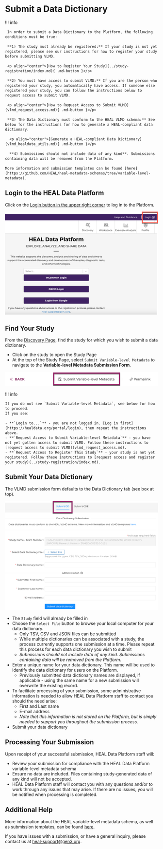 # Submit a Data Dictionary

!!! info 

     In order to submit a Data Dictionary to the Platform, the following conditions must be true:
     
     **1) The study must already be registered:** If your study is not yet registered, please see our instructions for how to register your study before submitting VLMD. 
     
     <p align="center">[How to Register Your Study](../study-registration/index.md){ .md-button }</p>

     **2) You must have access to submit VLMD:** If you are the person who registered your study, you automatically have access. If someone else registered your study, you can follow the instructions below to request access to submit VLMD. 

     <p align="center">[How to Request Access to Submit VLMD](vlmd_request_access.md){ .md-button }</p>

     **3) The Data Dictionary must conform to the HEAL VLMD schema:** See below for the instructions for how to generate a HEAL-compliant data dictionary. 

      <p align="center">[Generate a HEAL-compliant Data Dictionary](vlmd_healdata_utils.md){ .md-button }</p>

      **4) Submissions should not include data of any kind**. Submissions containing data will be removed from the Platform.
   
    More information and submission templates can be found [here](https://github.com/HEAL/heal-metadata-schemas/tree/variable-level-metadata).

## Login to the HEAL Data Platform  

Click on the [Login button in the upper right corner](https://healdata.org/portal/login) to log in to the Platform.  

![](../img/heal_login.png)

## Find Your Study

From the [Discovery Page](https://healdata.org/portal/discovery), find the study for which you wish to submit a data dictionary.  

- Click on the study to open the Study Page  
- At the top of the Study Page, select `Submit Variable-level Metadata` to navigate to the **Variable-level Metadata Submission Form**.

![](../img/submit_vlmd_submit_button.png)


!!! info

    If you do not see `Submit Variable-level Metadata`, see below for how to proceed.  
    If you see:

    - **`Login to...`** - you are not logged in. [Log in first](https://healdata.org/portal/login), then repeat the instructions above.
    - **`Request Access to Submit Variable-level Metadata`** - you have not yet gotten access to submit VLMD. Follow these instructions to [request access to submit VLMD](vlmd_request_access.md). 
    - **`Request Access to Register This Study`** - your study is not yet registered. Follow these instructions to [request access and register your study](../study-registration/index.md). 

## Submit Your Data Dictionary

The VLMD submission form defaults to the Data Dictionary tab (see box at top). 

   ![](../img/vlmd_dd_submission_form.png)

- The `Study` field will already be filled in
- Choose the `Select File` button to browse your local computer for your data dictionary.
  - Only TSV, CSV and JSON files can be submitted
  - While multiple dictionaries can be associated with a study, the process currently supports one submission at a time. Please repeat this process for each data dictionary you wish to submit
  - *Submissions should not include data of any kind.  Submissions containing data will be removed from the Platform.*      
- Enter a unique name for your data dictionary.  This name will be used to identify the data dictionary for users on the Platform. 
  - Previously submitted data dictionary names are displayed, if applicable - using the same name for a new submission will overwrite the existing record.
- To facilitate processing of your submission, some administrative information is needed to allow HEAL Data Platform staff to contact you should the need arise:
    - First and Last name
    - E-mail address
    - *Note that this information is not stored on the Platform, but is simply needed to support you throughout the submission process.*
- Submit your data dictionary

## Processing Your Submission  

Upon receipt of your successful submission, HEAL Data Platform staff will:

- Review your submission for compliance with the HEAL Data Platform variable-level metadata schema 
- Ensure no data are included.  Files containing study-generated data of any kind will not be accepted.
- HEAL Data Platform staff will contact you with any questions and/or to work through any issues that may arise.  If there are no issues, you will be notified when processing is completed.

##  Additional Help

More information about the HEAL variable-level metadata schema, as well as submission templates, can be found [here](https://github.com/HEAL/heal-metadata-schemas/tree/variable-level-metadata).

If you have issues with a submission, or have a general inquiry, please contact us at [heal-support@gen3.org](mailto:heal-support@gen3.org).



